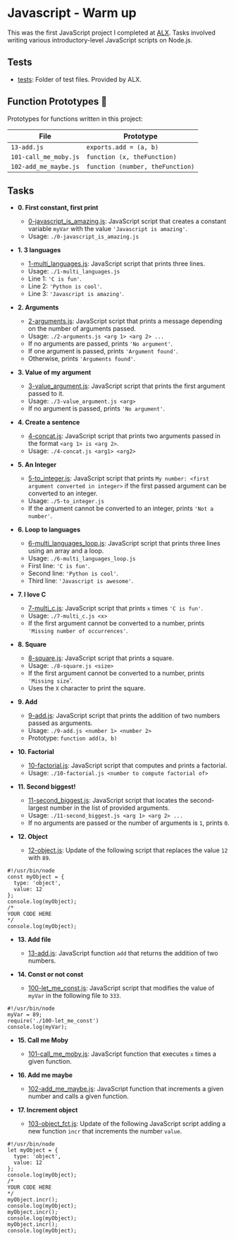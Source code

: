 # Javascript - Warm up

This was the first JavaScript project I completed at [ALX](https://alx_africa.com). Tasks involved
writing various introductory-level JavaScript scripts on Node.js.

## Tests

- [tests](./tests): Folder of test files. Provided by ALX.

## Function Prototypes :floppy_disk:

Prototypes for functions written in this project:

| File                  | Prototype                        |
| --------------------- | -------------------------------- |
| `13-add.js`           | `exports.add = (a, b)`           |
| `101-call_me_moby.js` | `function (x, theFunction)`      |
| `102-add_me_maybe.js` | `function (number, theFunction)` |

## Tasks

- **0. First constant, first print**

    - [0-javascript_is_amazing.js](./0-javascript_is_amazing.js): JavaScript script
      that creates a constant variable `myVar` with the value `'Javascript is amazing'`.
    - Usage: `./0-javascript_is_amazing.js`

- **1. 3 languages**

    - [1-multi_languages.js](./1-multi_languages.js): JavaScript script that prints
      three lines.
    - Usage: `./1-multi_languages.js`
    - Line 1: `'C is fun'`.
    - Line 2: `'Python is cool'`.
    - Line 3: `'Javascript is amazing'`.

- **2. Arguments**

    - [2-arguments.js](./2-arguments.js): JavaScript script that prints a message
      depending on the number of arguments passed.
    - Usage: `./2-arguments.js <arg 1> <arg 2> ...`
    - If no arguments are passed, prints `'No argument'`.
    - If one argument is passed, prints `'Argument found'`.
    - Otherwise, prints `'Arguments found'`.

- **3. Value of my argument**

    - [3-value_argument.js](./3-value_argument.js): JavaScript script that prints
      the first argument passed to it.
    - Usage: `./3-value_argument.js <arg>`
    - If no argument is passed, prints `'No argument'`.

- **4. Create a sentence**

    - [4-concat.js](./4-concat.js): JavaScript script that prints two arguments
      passed in the format `<arg 1> is <arg 2>`.
    - Usage: `./4-concat.js <arg1> <arg2>`

- **5. An Integer**

    - [5-to_integer.js](./5-to_integer.js): JavaScript script that prints
      `My number: <first argument converted in integer>` if the first passed argument
      can be converted to an integer.
    - Usage: `./5-to_integer.js`
    - If the argument cannot be converted to an integer, prints `'Not a number'`.

- **6. Loop to languages**

    - [6-multi_languages_loop.js](./6-multi_languages_loop.js): JavaScript script that
      prints three lines using an array and a loop.
    - Usage: `./6-multi_languages_loop.js`
    - First line: `'C is fun'`.
    - Second line: `'Python is cool'`.
    - Third line: `'Javascript is awesome'`.

- **7. I love C**

    - [7-multi_c.js](./7-multi_c.js): JavaScript script that prints `x` times `'C is fun'`.
    - Usage: `./7-multi_c.js <x>`
    - If the first argument cannot be converted to a number, prints
      `'Missing number of occurrences'`.

- **8. Square**

    - [8-square.js](./8-square.js): JavaScript script that prints a square.
    - Usage: `./8-square.js <size>`
    - If the first argument cannot be converted to a number, prints `'Missing size`'.
    - Uses the `X` character to print the square.

- **9. Add**

    - [9-add.js](./9-add.js): JavaScript script that prints the addition of two
      numbers passed as arguments.
    - Usage: `./9-add.js <number 1> <number 2>`
    - Prototype: `function add(a, b)`

- **10. Factorial**

    - [10-factorial.js](./10-factorial.js): JavaScript script that computes and
      prints a factorial.
    - Usage: `./10-factorial.js <number to compute factorial of>`

- **11. Second biggest!**

    - [11-second_biggest.js](./11-second_biggest.js): JavaScript script that
      locates the second-largest number in the list of provided arguments.
    - Usage: `./11-second_biggest.js <arg 1> <arg 2> ...`
    - If no arguments are passed or the number of arguments is `1`, prints `0`.

- **12. Object**
    - [12-object.js](./12-object.js): Update of the following script that replaces
      the value `12` with `89`.

```
#!/usr/bin/node
const myObject = {
  type: 'object',
  value: 12
};
console.log(myObject);
/*
YOUR CODE HERE
*/
console.log(myObject);
```

- **13. Add file**

    - [13-add.js](./13-add.js): JavaScript function `add` that returns the addition
      of two numbers.

- **14. Const or not const**
    - [100-let_me_const.js](./100-let_me_const.js): JavaScript script that modifies
      the value of `myVar` in the following file to `333`.

```
#!/usr/bin/node
myVar = 89;
require('./100-let_me_const')
console.log(myVar);
```

- **15. Call me Moby**

    - [101-call_me_moby.js](./101-call_me_moby.js): JavaScript function that executes
      `x` times a given function.

- **16. Add me maybe**

    - [102-add_me_maybe.js](./102-add_me_maybe.js): JavaScript function that
      increments a given number and calls a given function.

- **17. Increment object**
    - [103-object_fct.js](./103-object_fct.js): Update of the following JavaScript
      script adding a new function `incr` that increments the number `value`.

```
#!/usr/bin/node
let myObject = {
  type: 'object',
  value: 12
};
console.log(myObject);
/*
YOUR CODE HERE
*/
myObject.incr();
console.log(myObject);
myObject.incr();
console.log(myObject);
myObject.incr();
console.log(myObject);
```